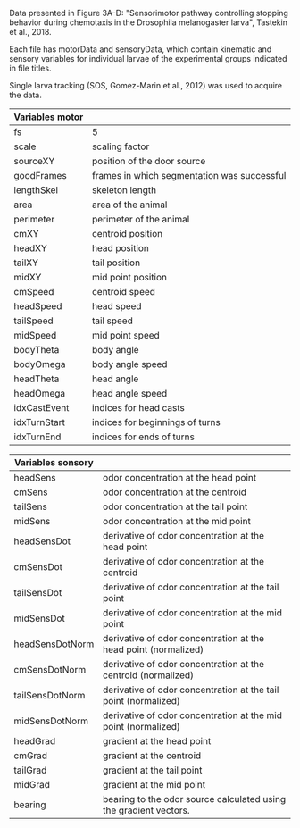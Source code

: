 Data presented in Figure 3A-D: "Sensorimotor pathway controlling stopping behavior during chemotaxis in the Drosophila melanogaster larva", Tastekin et al., 2018.

Each file has motorData and sensoryData, which contain kinematic and sensory variables for individual larvae of the experimental groups indicated in file titles.

Single larva tracking (SOS, Gomez-Marin et al., 2012) was used to acquire the data.


|Variables motor|     |
|---------    |---|
|fs| 5|
|scale| scaling factor|
|sourceXY| position of the door source|
|goodFrames| frames in which segmentation was successful|
|lengthSkel| skeleton length|
|area| area of the animal|
|perimeter| perimeter of the animal|
|cmXY| centroid position|
|headXY| head position|
|tailXY| tail position|
|midXY| mid point position|
|cmSpeed| centroid speed|
|headSpeed| head speed|
|tailSpeed| tail speed|
|midSpeed| mid point speed|
|bodyTheta| body angle|
|bodyOmega| body angle speed|
|headTheta| head angle |
|headOmega| head angle speed|
|idxCastEvent| indices for head casts|
|idxTurnStart| indices for beginnings of turns|
|idxTurnEnd| indices for ends of turns|

|Variables sonsory|     |
|---------    |---|
|headSens| odor concentration at the head point|
|cmSens| odor concentration at the centroid |
|tailSens| odor concentration at the tail point|
|midSens| odor concentration at the mid point|
|headSensDot| derivative of odor concentration at the head point|
|cmSensDot| derivative of odor concentration at the centroid|
|tailSensDot| derivative of odor concentration at the tail point|
|midSensDot| derivative of odor concentration at the mid point|
|headSensDotNorm| derivative of odor concentration at the head point (normalized)|
|cmSensDotNorm| derivative of odor concentration at the centroid (normalized)|
|tailSensDotNorm| derivative of odor concentration at the tail point (normalized)|
|midSensDotNorm| derivative of odor concentration at the mid point (normalized)|
|headGrad| gradient at the head point|
|cmGrad| gradient at the centroid|
|tailGrad| gradient at the tail point|
|midGrad| gradient at the mid point|
|bearing| bearing to the odor source calculated using the gradient vectors.|

